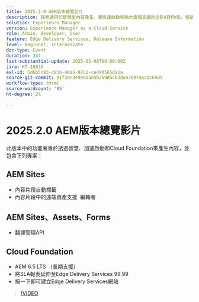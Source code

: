 ```yaml
---
title: 2025.2.0 AEM版本總覽影片
description: 探索適用於智慧型內容產生、更快速啟動和強大雲端支援的全新AEM功能，包括自動標籤、遠端資產編輯和99.99%的SLA。
solution: Experience Manager
version: Experience Manager as a Cloud Service
role: Admin, Developer, User
feature: Edge Delivery Services, Release Information
level: Beginner, Intermediate
doc-type: Event
duration: 334
last-substantial-update: 2025-05-08T00:00:00Z
jira: KT-18035
exl-id: 5d6b5c93-c85b-48a6-97c2-ca490565d21a
source-git-commit: 91f20c3e9ee5ae5b259d5cb3da476974acdc6585
workflow-type: tm+mt
source-wordcount: '95'
ht-degree: 2%

---
```



# 2025.2.0 AEM版本總覽影片

此版本中的功能著重於透過智慧、加速啟動和Cloud Foundation來產生內容，並包含下列專案：

## AEM Sites

* 內容片段自動標籤
* 內容片段中的遠端資產支援  編輯者

## AEM Sites、Assets、Forms

* 翻譯管理API

## Cloud Foundation

* AEM 6.5 LTS （長期支援）
* 將SLA報表延伸至Edge Delivery Services 99.99
* 按一下即可建立Edge Delivery Services網站

>[!VIDEO](https://video.tv.adobe.com/v/3458080/?learn=on&enablevpops)

<!-- 
Have questions about the release?  Discuss the release in [Experience League Communities](https://adobe.ly/4l2AibQ)
-->
